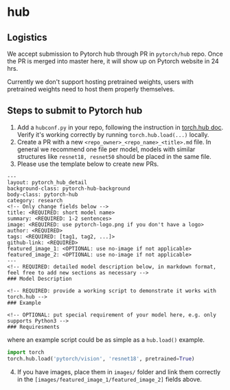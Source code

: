 # hub

## Logistics

We accept submission to Pytorch hub through PR in `pytorch/hub` repo. Once the PR is merged into master here, it will show up on Pytorch website in 24 hrs.

Currently we don't support hosting pretrained weights, users with pretrained weights need to host them properly themselves.

## Steps to submit to Pytorch hub

1. Add a `hubconf.py` in your repo, following the instruction in [torch.hub doc](https://pytorch.org/docs/master/hub.html#publishing-models). Verify it's working correctly by running `torch.hub.load(...)` locally.
2. Create a PR with a new `<repo_owner>_<repo_name>_<title>.md` file. In general we recommend one file per model, models with similar structures like `resnet18, resnet50` should be placed in the same file.
3. Please use the template below to create new PRs.
```
---
layout: pytorch_hub_detail
background-class: pytorch-hub-background
body-class: pytorch-hub
category: research
<!-- Only change fields below -->
title: <REQUIRED: short model name>
summary: <REQUIRED: 1-2 sentences>
image: <REQUIRED: use pytorch-logo.png if you don't have a logo>
author: <REQUIRED>
tags: <REQUIRED: [tag1, tag2, ...]>
github-link: <REQUIRED>
featured_image_1: <OPTIONAL: use no-image if not applicable>
featured_image_2: <OPTIONAL: use no-image if not applicable>
---
<!-- REQUIRED: detailed model description below, in markdown format, feel free to add new sections as necessary -->
### Model Description

<!-- REQUIRED: provide a working script to demonstrate it works with torch.hub -->
### Example

<!-- OPTIONAL: put special requirement of your model here, e.g. only supports Python3 -->
### Requiresments

```
where an example script could be as simple as a `hub.load()` example.
```python
import torch
torch.hub.load('pytorch/vision', 'resnet18', pretrained=True)
```

4. If you have images, place them in `images/` folder and link them correctly in the `[images/featured_image_1/featured_image_2]` fields above.

